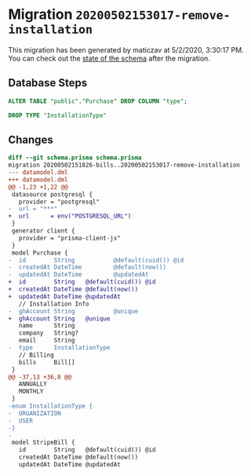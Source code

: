 # Migration `20200502153017-remove-installation`

This migration has been generated by maticzav at 5/2/2020, 3:30:17 PM.
You can check out the [state of the schema](./schema.prisma) after the migration.

## Database Steps

```sql
ALTER TABLE "public"."Purchase" DROP COLUMN "type";

DROP TYPE "InstallationType"
```

## Changes

```diff
diff --git schema.prisma schema.prisma
migration 20200502151826-bills..20200502153017-remove-installation
--- datamodel.dml
+++ datamodel.dml
@@ -1,23 +1,22 @@
 datasource postgresql {
   provider = "postgresql"
-  url = "***"
+  url      = env("POSTGRESQL_URL")
 }
 generator client {
   provider = "prisma-client-js"
 }
 model Purchase {
-  id        String           @default(cuid()) @id
-  createdAt DateTime         @default(now())
-  updatedAt DateTime         @updatedAt
+  id        String   @default(cuid()) @id
+  createdAt DateTime @default(now())
+  updatedAt DateTime @updatedAt
   // Installation Info
-  ghAccount String           @unique
+  ghAccount String   @unique
   name      String
   company   String?
   email     String
-  type      InstallationType
   // Billing
   bills     Bill[]
 }
@@ -37,13 +36,8 @@
   ANNUALLY
   MONTHLY
 }
-enum InstallationType {
-  ORGANIZATION
-  USER
-}
-
 model StripeBill {
   id        String   @default(cuid()) @id
   createdAt DateTime @default(now())
   updatedAt DateTime @updatedAt
```
